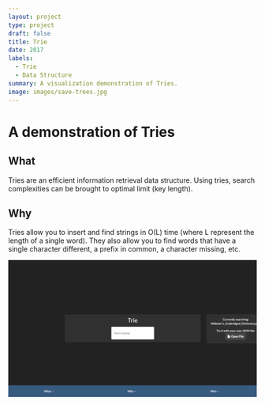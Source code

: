```yaml
---
layout: project
type: project
draft: false
title: Trie
date: 2017
labels:
  - Trie
  - Data Structure
summary: A visualization demonstration of Tries.
image: images/save-trees.jpg
---
```


# A demonstration of Tries
## What
Tries are an efficient information retrieval data structure. Using tries, search complexities can be brought to optimal limit (key length).

## Why
Tries allow you to insert and find strings in O(L) time (where L represent the length of a single word). They also allow you to find words that have a single character different, a prefix in common, a character missing, etc.

![](../images/trie.png)